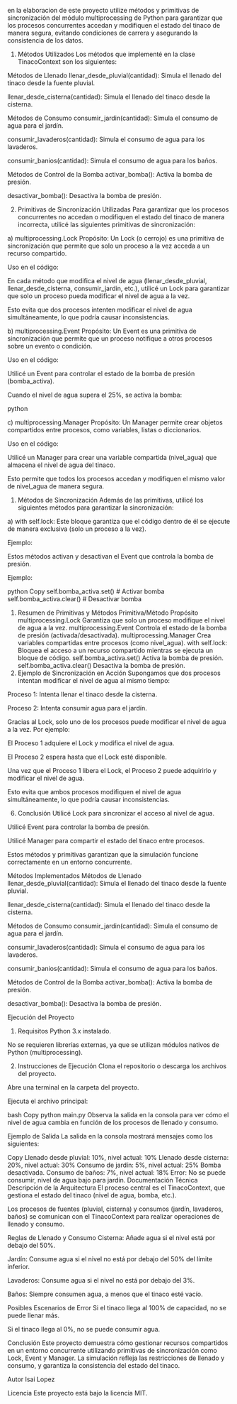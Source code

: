 en la elaboracion de este proyecto utilize métodos y primitivas de sincronización del módulo multiprocessing de Python para garantizar que los procesos concurrentes accedan y modifiquen el estado del tinaco de manera segura, evitando condiciones de carrera y asegurando la consistencia de los datos.

1. Métodos Utilizados
Los métodos que implementé en la clase TinacoContext son los siguientes:

Métodos de Llenado
llenar_desde_pluvial(cantidad): Simula el llenado del tinaco desde la fuente pluvial.

llenar_desde_cisterna(cantidad): Simula el llenado del tinaco desde la cisterna.

Métodos de Consumo
consumir_jardin(cantidad): Simula el consumo de agua para el jardín.

consumir_lavaderos(cantidad): Simula el consumo de agua para los lavaderos.

consumir_banios(cantidad): Simula el consumo de agua para los baños.

Métodos de Control de la Bomba
activar_bomba(): Activa la bomba de presión.

desactivar_bomba(): Desactiva la bomba de presión.

2. Primitivas de Sincronización Utilizadas
Para garantizar que los procesos concurrentes no accedan o modifiquen el estado del tinaco de manera incorrecta, utilicé las siguientes primitivas de sincronización:

a) multiprocessing.Lock
Propósito: Un Lock (o cerrojo) es una primitiva de sincronización que permite que solo un proceso a la vez acceda a un recurso compartido.

Uso en el código:

En cada método que modifica el nivel de agua (llenar_desde_pluvial, llenar_desde_cisterna, consumir_jardin, etc.), utilicé un Lock para garantizar que solo un proceso pueda modificar el nivel de agua a la vez.


Esto evita que dos procesos intenten modificar el nivel de agua simultáneamente, lo que podría causar inconsistencias.

b) multiprocessing.Event
Propósito: Un Event es una primitiva de sincronización que permite que un proceso notifique a otros procesos sobre un evento o condición.

Uso en el código:

Utilicé un Event para controlar el estado de la bomba de presión (bomba_activa).

Cuando el nivel de agua supera el 25%, se activa la bomba:

python

c) multiprocessing.Manager
Propósito: Un Manager permite crear objetos compartidos entre procesos, como variables, listas o diccionarios.

Uso en el código:

Utilicé un Manager para crear una variable compartida (nivel_agua) que almacena el nivel de agua del tinaco.


Esto permite que todos los procesos accedan y modifiquen el mismo valor de nivel_agua de manera segura.

1. Métodos de Sincronización
Además de las primitivas, utilicé los siguientes métodos para garantizar la sincronización:

a) with self.lock:
Este bloque garantiza que el código dentro de él se ejecute de manera exclusiva (solo un proceso a la vez).

Ejemplo:


Estos métodos activan y desactivan el Event que controla la bomba de presión.

Ejemplo:

python
Copy
self.bomba_activa.set()  # Activar bomba
self.bomba_activa.clear()  # Desactivar bomba
1. Resumen de Primitivas y Métodos
Primitiva/Método	Propósito
multiprocessing.Lock	Garantiza que solo un proceso modifique el nivel de agua a la vez.
multiprocessing.Event	Controla el estado de la bomba de presión (activada/desactivada).
multiprocessing.Manager	Crea variables compartidas entre procesos (como nivel_agua).
with self.lock:	Bloquea el acceso a un recurso compartido mientras se ejecuta un bloque de código.
self.bomba_activa.set()	Activa la bomba de presión.
self.bomba_activa.clear()	Desactiva la bomba de presión.
1. Ejemplo de Sincronización en Acción
Supongamos que dos procesos intentan modificar el nivel de agua al mismo tiempo:

Proceso 1: Intenta llenar el tinaco desde la cisterna.

Proceso 2: Intenta consumir agua para el jardín.

Gracias al Lock, solo uno de los procesos puede modificar el nivel de agua a la vez. Por ejemplo:

El Proceso 1 adquiere el Lock y modifica el nivel de agua.

El Proceso 2 espera hasta que el Lock esté disponible.

Una vez que el Proceso 1 libera el Lock, el Proceso 2 puede adquirirlo y modificar el nivel de agua.

Esto evita que ambos procesos modifiquen el nivel de agua simultáneamente, lo que podría causar inconsistencias.

6. Conclusión
Utilicé Lock para sincronizar el acceso al nivel de agua.

Utilicé Event para controlar la bomba de presión.

Utilicé Manager para compartir el estado del tinaco entre procesos.

Estos métodos y primitivas garantizan que la simulación funcione correctamente en un entorno concurrente.

Métodos Implementados
Métodos de Llenado
llenar_desde_pluvial(cantidad): Simula el llenado del tinaco desde la fuente pluvial.

llenar_desde_cisterna(cantidad): Simula el llenado del tinaco desde la cisterna.

Métodos de Consumo
consumir_jardin(cantidad): Simula el consumo de agua para el jardín.

consumir_lavaderos(cantidad): Simula el consumo de agua para los lavaderos.

consumir_banios(cantidad): Simula el consumo de agua para los baños.

Métodos de Control de la Bomba
activar_bomba(): Activa la bomba de presión.

desactivar_bomba(): Desactiva la bomba de presión.

Ejecución del Proyecto
1. Requisitos
Python 3.x instalado.

No se requieren librerías externas, ya que se utilizan módulos nativos de Python (multiprocessing).

2. Instrucciones de Ejecución
Clona el repositorio o descarga los archivos del proyecto.

Abre una terminal en la carpeta del proyecto.

Ejecuta el archivo principal:

bash
Copy
python main.py
Observa la salida en la consola para ver cómo el nivel de agua cambia en función de los procesos de llenado y consumo.

Ejemplo de Salida
La salida en la consola mostrará mensajes como los siguientes:

Copy
Llenado desde pluvial: 10%, nivel actual: 10%
Llenado desde cisterna: 20%, nivel actual: 30%
Consumo de jardín: 5%, nivel actual: 25%
Bomba desactivada.
Consumo de baños: 7%, nivel actual: 18%
Error: No se puede consumir, nivel de agua bajo para jardín.
Documentación Técnica
Descripción de la Arquitectura
El proceso central es el TinacoContext, que gestiona el estado del tinaco (nivel de agua, bomba, etc.).

Los procesos de fuentes (pluvial, cisterna) y consumos (jardín, lavaderos, baños) se comunican con el TinacoContext para realizar operaciones de llenado y consumo.

Reglas de Llenado y Consumo
Cisterna: Añade agua si el nivel está por debajo del 50%.

Jardín: Consume agua si el nivel no está por debajo del 50% del límite inferior.

Lavaderos: Consume agua si el nivel no está por debajo del 3%.

Baños: Siempre consumen agua, a menos que el tinaco esté vacío.

Posibles Escenarios de Error
Si el tinaco llega al 100% de capacidad, no se puede llenar más.

Si el tinaco llega al 0%, no se puede consumir agua.

Conclusión
Este proyecto demuestra cómo gestionar recursos compartidos en un entorno concurrente utilizando primitivas de sincronización como Lock, Event y Manager. La simulación refleja las restricciones de llenado y consumo, y garantiza la consistencia del estado del tinaco.

Autor
Isai Lopez

Licencia
Este proyecto está bajo la licencia MIT.